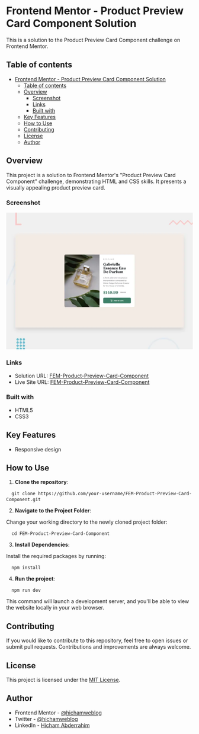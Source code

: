 # Frontend Mentor - Product Preview Card Component Solution

This is a solution to the Product Preview Card Component challenge on Frontend Mentor.

## Table of contents

- [Frontend Mentor - Product Preview Card Component Solution](#frontend-mentor---product-preview-card-component-solution)
  - [Table of contents](#table-of-contents)
  - [Overview](#overview)
    - [Screenshot](#screenshot)
    - [Links](#links)
    - [Built with](#built-with)
  - [Key Features](#key-features)
  - [How to Use](#how-to-use)
  - [Contributing](#contributing)
  - [License](#license)
  - [Author](#author)

## Overview

This project is a solution to Frontend Mentor's "Product Preview Card Component" challenge, demonstrating HTML and CSS skills. It presents a visually appealing product preview card.

### Screenshot

![Screenshot](/public/screenshot.png)

### Links

- Solution URL: [FEM-Product-Preview-Card-Component](https://www.frontendmentor.io/solutions/responsive-productpreviewcardcomponent-htmlcss-abc123def456)
- Live Site URL: [FEM-Product-Preview-Card-Component](https://your-product-preview-card-component.netlify.app/)

### Built with

- HTML5
- CSS3

## Key Features

- Responsive design

## How to Use

1. **Clone the repository**:

```git
  git clone https://github.com/your-username/FEM-Product-Preview-Card-Component.git
```

2. **Navigate to the Project Folder**:

Change your working directory to the newly cloned project folder:

```git
  cd FEM-Product-Preview-Card-Component
```

3. **Install Dependencies**:

Install the required packages by running:

```git
  npm install
```

4. **Run the project**:

```git
  npm run dev
```

This command will launch a development server, and you'll be able to view the website locally in your web browser.

## Contributing

If you would like to contribute to this repository, feel free to open issues or submit pull requests. Contributions and improvements are always welcome.

## License

This project is licensed under the [MIT License](./LICENSE).

## Author

- Frontend Mentor - [@hichamweblog](https://www.frontendmentor.io/profile/hichamweblog)
- Twitter - [@hichamweblog](https://www.twitter.com/hichamweblog)
- LinkedIn - [Hicham Abderrahim](https://www.linkedin.com/in/hichamweblog)
